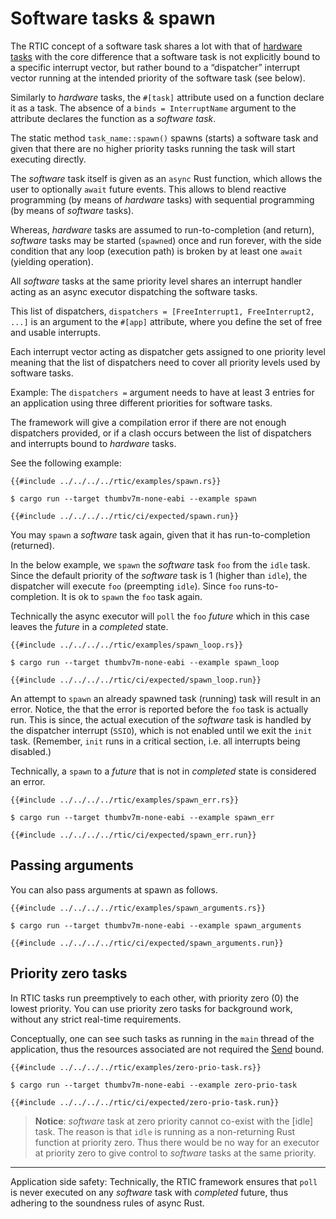 # Software tasks & spawn

The RTIC concept of a software task shares a lot with that of [hardware tasks](./hardware_tasks.md) with the core difference that a software task is not explicitly bound to a specific
interrupt vector, but rather bound to a “dispatcher” interrupt vector running at the intended priority of the software task (see below).

Similarly to *hardware* tasks, the `#[task]` attribute used on a function declare it as a task. The absence of a `binds = InterruptName` argument to the attribute declares the function as a *software task*. 

The static method `task_name::spawn()` spawns (starts) a software task and given that there are no higher priority tasks running the task will start executing directly.

The *software* task itself is given as an `async` Rust function, which allows the user to optionally `await` future events. This allows to blend reactive programming (by means of *hardware* tasks) with sequential programming (by means of *software* tasks).

Whereas, *hardware* tasks are assumed to run-to-completion (and return), *software* tasks may be started (`spawned`) once and run forever, with the side condition that any loop (execution path) is broken by at least one `await` (yielding operation). 

All *software* tasks at the same priority level shares an interrupt handler acting as an async executor dispatching the software tasks. 

This list of dispatchers, `dispatchers = [FreeInterrupt1, FreeInterrupt2, ...]` is an argument to the `#[app]` attribute, where you define the set of free and usable interrupts.

Each interrupt vector acting as dispatcher gets assigned to one priority level meaning that the list of dispatchers need to cover all priority levels used by software tasks.

Example: The `dispatchers =` argument needs to have at least 3 entries for an application using three different priorities for software tasks.

The framework will give a compilation error if there are not enough dispatchers provided, or if a clash occurs between the list of dispatchers and interrupts bound to *hardware* tasks.

See the following example:

``` rust,noplayground
{{#include ../../../../rtic/examples/spawn.rs}}
```

``` console
$ cargo run --target thumbv7m-none-eabi --example spawn
```

``` console
{{#include ../../../../rtic/ci/expected/spawn.run}}
```
You may `spawn` a *software* task again, given that it has run-to-completion (returned). 

In the below example, we `spawn` the *software* task `foo` from the `idle` task. Since the default priority of the *software* task is 1 (higher than `idle`), the dispatcher will execute `foo` (preempting `idle`). Since `foo` runs-to-completion. It is ok to `spawn` the `foo` task again.

Technically the async executor will `poll` the `foo` *future* which in this case leaves the *future* in a *completed* state. 

``` rust,noplayground
{{#include ../../../../rtic/examples/spawn_loop.rs}}
```

``` console
$ cargo run --target thumbv7m-none-eabi --example spawn_loop
```

``` console
{{#include ../../../../rtic/ci/expected/spawn_loop.run}}
```

An attempt to `spawn` an already spawned task (running) task will result in an error. Notice, the that the error is reported before the `foo` task is actually run. This is since, the actual execution of the *software* task is handled by the dispatcher interrupt (`SSIO`), which is not enabled until we exit the `init` task. (Remember, `init` runs in a critical section, i.e. all interrupts being disabled.)

Technically, a `spawn` to a *future* that is not in *completed* state is considered an error.

``` rust,noplayground
{{#include ../../../../rtic/examples/spawn_err.rs}}
```

``` console
$ cargo run --target thumbv7m-none-eabi --example spawn_err
```

``` console
{{#include ../../../../rtic/ci/expected/spawn_err.run}}
```

## Passing arguments
You can also pass arguments at spawn as follows.

``` rust,noplayground
{{#include ../../../../rtic/examples/spawn_arguments.rs}}
```

``` console
$ cargo run --target thumbv7m-none-eabi --example spawn_arguments
```

``` console
{{#include ../../../../rtic/ci/expected/spawn_arguments.run}}
```

## Priority zero tasks

In RTIC tasks run preemptively to each other, with priority zero (0) the lowest priority. You can use priority zero tasks for background work, without any strict real-time requirements. 

Conceptually, one can see such tasks as running in the `main` thread of the application, thus the resources associated are not required the [Send] bound.

[Send]: https://doc.rust-lang.org/nomicon/send-and-sync.html


``` rust,noplayground
{{#include ../../../../rtic/examples/zero-prio-task.rs}}
```

``` console
$ cargo run --target thumbv7m-none-eabi --example zero-prio-task
```

``` console
{{#include ../../../../rtic/ci/expected/zero-prio-task.run}}
```

> **Notice**: *software* task at zero priority cannot co-exist with the [idle] task. The reason is that `idle` is running as a non-returning Rust function at priority zero. Thus there would be no way for an executor at priority zero to give control to *software* tasks at the same priority.

---

Application side safety: Technically, the RTIC framework ensures that `poll` is never executed on any *software* task with *completed* future, thus adhering to the soundness rules of async Rust.

